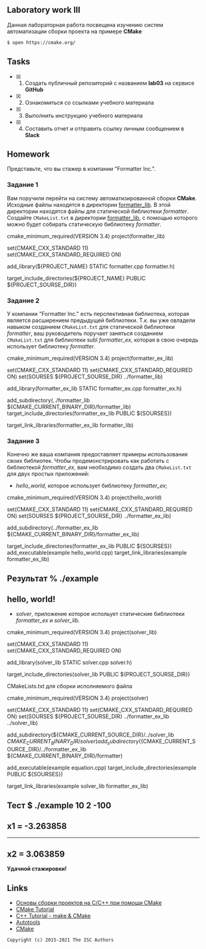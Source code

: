 ## Laboratory work III

Данная лабораторная работа посвещена изучению систем автоматизации сборки проекта на примере **CMake**

```sh
$ open https://cmake.org/
```

## Tasks

- [x] 1. Создать публичный репозиторий с названием **lab03** на сервисе **GitHub**
- [x] 2. Ознакомиться со ссылками учебного материала
- [x] 3. Выполнить инструкцию учебного материала
- [x] 4. Составить отчет и отправить ссылку личным сообщением в **Slack**


## Homework

Представьте, что вы стажер в компании "Formatter Inc.".
### Задание 1
Вам поручили перейти на систему автоматизированной сборки **CMake**.
Исходные файлы находятся в директории [formatter_lib](formatter_lib).
В этой директории находятся файлы для статической библиотеки *formatter*.
Создайте `CMakeList.txt` в директории [formatter_lib](formatter_lib),
с помощью которого можно будет собирать статическую библиотеку *formatter*.
 
cmake_minimum_required(VERSION 3.4) 
project(formatter_lib)              

set(CMAKE_CXX_STANDARD 11)          
set(CMAKE_CXX_STANDARD_REQUIRED ON) 

add_library(${PROJECT_NAME} STATIC formatter.cpp formatter.h) 

target_include_directories(${PROJECT_NAME} PUBLIC ${PROJECT_SOURSE_DIR})  


### Задание 2
У компании "Formatter Inc." есть перспективная библиотека,
которая является расширением предыдущей библиотеки. Т.к. вы уже овладели
навыком созданием `CMakeList.txt` для статической библиотеки *formatter*, ваш 
руководитель поручает заняться созданием `CMakeList.txt` для библиотеки subl
*formatter_ex*, которая в свою очередь использует библиотеку *formatter*.


cmake_minimum_required(VERSION 3.4)
project(formatter_ex_lib)

set(CMAKE_CXX_STANDARD 11)
set(CMAKE_CXX_STANDARD_REQUIRED ON)
set(SOURSES ${PROJECT_SOURSE_DIR} ../formatter_lib)


add_library(formatter_ex_lib STATIC formatter_ex.cpp formatter_ex.h)

add_subdirectory(../formatter_lib ${CMAKE_CURRENT_BINARY_DIR}/formatter_lib)
target_include_directories(formatter_ex_lib PUBLIC ${SOURSES}) 

target_link_libraries(formatter_ex_lib formatter_lib) 

### Задание 3
Конечно же ваша компания предоставляет примеры использования своих библиотек.
Чтобы продемонстрировать как работать с библиотекой *formatter_ex*,
вам необходимо создать два `CMakeList.txt` для двух простых приложений:
* *hello_world*, которое использует библиотеку *formatter_ex*;


cmake_minimum_required(VERSION 3.4)
project(hello_world)

set(CMAKE_CXX_STANDARD 11)
set(CMAKE_CXX_STANDARD_REQUIRED ON)
set(SOURSES ${PROJECT_SOURSE_DIR} ../formatter_ex_lib)

add_subdirectory(../formatter_ex_lib ${CMAKE_CURRENT_BINARY_DIR}/formatter_ex_lib)

target_include_directories(formatter_ex_lib PUBLIC ${SOURSES}) 
add_executable(example hello_world.cpp) 
target_link_libraries(example formatter_ex_lib)


Результат
% ./example 
-------------------------
hello, world!
-------------------------


* *solver*, приложение которое испольует статические библиотеки *formatter_ex* и *solver_lib*.

cmake_minimum_required(VERSION 3.4)
project(solver_lib)              

set(CMAKE_CXX_STANDARD 11)          
set(CMAKE_CXX_STANDARD_REQUIRED ON) 

add_library(solver_lib STATIC solver.cpp solver.h)

target_include_directories(solver_lib PUBLIC ${PROJECT_SOURSE_DIR})


CMakeLists.txt для сборки исполняемого файла


cmake_minimum_required(VERSION 3.4)
project(solver)

set(CMAKE_CXX_STANDARD 11)
set(CMAKE_CXX_STANDARD_REQUIRED ON)
set(SOURSES ${PROJECT_SOURSE_DIR} ../formatter_ex_lib ../solver_lib)

add_subdirectory(${CMAKE_CURRENT_SOURCE_DIR}/../solver_lib ${CMAKE_CURRENT_BINARY_DIR}/solver)
add_subdirectory(${CMAKE_CURRENT_SOURCE_DIR}/../formatter_ex_lib ${CMAKE_CURRENT_BINARY_DIR}/formatter)

add_executable(example equation.cpp)
target_include_directories(example PUBLIC ${SOURSES})

target_link_libraries(example solver_lib formatter_ex_lib)


Тест
$ ./example 
10 2 -100
-------------------------
x1 = -3.263858
-------------------------
-------------------------
x2 = 3.063859
-------------------------

**Удачной стажировки!**

## Links
- [Основы сборки проектов на С/C++ при помощи CMake](https://eax.me/cmake/)
- [CMake Tutorial](http://neerc.ifmo.ru/wiki/index.php?title=CMake_Tutorial)
- [C++ Tutorial - make & CMake](https://www.bogotobogo.com/cplusplus/make.php)
- [Autotools](http://www.gnu.org/software/automake/manual/html_node/Autotools-Introduction.html)
- [CMake](https://cgold.readthedocs.io/en/latest/index.html)

```
Copyright (c) 2015-2021 The ISC Authors
```
